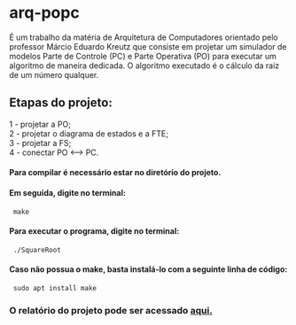 # arq-popc

É um trabalho da matéria de Arquitetura de Computadores orientado pelo professor Márcio Eduardo Kreutz que consiste em projetar um simulador de modelos Parte de Controle (PC) e Parte Operativa (PO) para executar um algoritmo de maneira dedicada. O algoritmo executado é o cálculo da raiz de um número qualquer.

## Etapas do projeto:
1 - projetar a PO;</br>
2 - projetar o diagrama de estados e a FTE;</br>
3 - projetar a FS;</br>
4 - conectar PO <--> PC.

#### Para compilar é necessário estar no diretório do projeto.

#### Em seguida, digite no terminal:
<pre><code> make </code></pre>

#### Para executar o programa, digite no terminal:
<pre><code> ./SquareRoot </code></pre>

#### Caso não possua o make, basta instalá-lo com a seguinte linha de código:
<pre><code> sudo apt install make</code></pre>

### O relatório do projeto pode ser acessado <a href = "https://docs.google.com/document/d/1yZ1FTQKbwGwANo3MpMRXlqJNo-E3RKE4FrZZ517GP-Q/edit?ts=5cb494db">aqui.</a>
